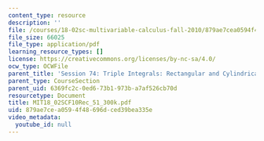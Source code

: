 ```yaml
---
content_type: resource
description: ''
file: /courses/18-02sc-multivariable-calculus-fall-2010/879ae7cea0594f48696dced39bea335e_MIT18_02SCF10Rec_51_300k.pdf
file_size: 66025
file_type: application/pdf
learning_resource_types: []
license: https://creativecommons.org/licenses/by-nc-sa/4.0/
ocw_type: OCWFile
parent_title: 'Session 74: Triple Integrals: Rectangular and Cylindrical Coordinates'
parent_type: CourseSection
parent_uid: 6369fc2c-0ed6-73b1-973b-a7af526cb70d
resourcetype: Document
title: MIT18_02SCF10Rec_51_300k.pdf
uid: 879ae7ce-a059-4f48-696d-ced39bea335e
video_metadata:
  youtube_id: null
---
```

